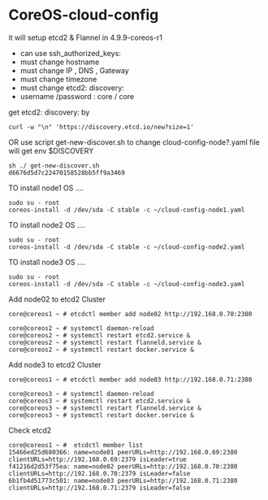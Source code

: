 # CoreOS-cloud-config
it will setup etcd2 & Flannel in 4.9.9-coreos-r1

 - can use ssh_authorized_keys:
 - must change hostname
 - must change IP , DNS , Gateway
 - must change timezone
 - must change  etcd2: discovery:
 - username /password : core / core
 
get   etcd2: discovery: by 
```
curl -w "\n" 'https://discovery.etcd.io/new?size=1'
```

OR use script get-new-discover.sh to change cloud-config-node?.yaml file
will get env  $DISCOVERY

```
sh ./ get-new-discover.sh
d6676d5d7c22470158528bb5ff9a3469

```

TO install node1 OS ....

```
sudo su - root
coreos-install -d /dev/sda -C stable -c ~/cloud-config-node1.yaml
```

TO install node2 OS ....

```
sudo su - root
coreos-install -d /dev/sda -C stable -c ~/cloud-config-node2.yaml
```

TO install node3 OS ....

```
sudo su - root
coreos-install -d /dev/sda -C stable -c ~/cloud-config-node3.yaml
```
Add node02 to etcd2 Cluster
```
core@coreos1 ~ # etcdctl member add node02 http://192.168.0.70:2380

core@coreos2 ~ # systemctl daemon-reload
core@coreos2 ~ # systemctl restart etcd2.service &
core@coreos2 ~ # systemctl restart flanneld.service &
core@coreos2 ~ # systemctl restart docker.service &
```

Add node3 to etcd2 Cluster
```
core@coreos1 ~ # etcdctl member add node03 http://192.168.0.71:2380

core@coreos3 ~ # systemctl daemon-reload
core@coreos3 ~ # systemctl restart etcd2.service &
core@coreos3 ~ # systemctl restart flanneld.service &
core@coreos3 ~ # systemctl restart docker.service &
```
Check etcd2
```
core@coreos1 ~ #  etcdctl member list
15466ed25d680366: name=node01 peerURLs=http://192.168.0.69:2380 clientURLs=http://192.168.0.69:2379 isLeader=true
f41216d2d53f75ea: name=node02 peerURLs=http://192.168.0.70:2380 clientURLs=http://192.168.0.70:2379 isLeader=false
6b1fb4d51773c501: name=node03 peerURLs=http://192.168.0.71:2380 clientURLs=http://192.168.0.71:2379 isLeader=false

```
